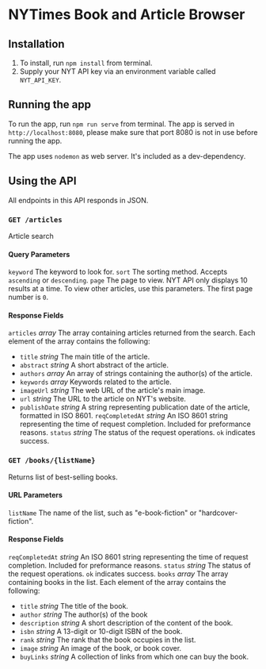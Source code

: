 # NYTimes Book and Article Browser

## Installation
1. To install, run `npm install` from terminal.
2. Supply your NYT API key via an environment variable called `NYT_API_KEY`.

## Running the app
To run the app, run `npm run serve` from terminal. The app is served in `http://localhost:8080`, please make sure that port 8080 is not in use before running the app.

The app uses `nodemon` as web server. It's included as a dev-dependency.

## Using the API
All endpoints in this API responds in JSON.

### `GET /articles`
Article search
#### Query Parameters
`keyword` The keyword to look for.
`sort` The sorting method. Accepts `ascending` or `descending`.
`page` The page to view. NYT API only displays 10 results at a time. To view other articles, use this parameters. The first page number is `0`.

#### Response Fields
`articles` _array_ The array containing articles returned from the search. Each element of the array contains the following:
* `title` _string_ The main title of the article.
* `abstract` _string_ A short abstract of the article.
* `authors` _array_ An array of strings containing the author(s) of the article.
* `keywords` _array_ Keywords related to the article.
* `imageUrl` _string_ The web URL of the article's main image.
* `url` _string_ The URL to the article on NYT's website.
* `publishDate` _string_ A string representing publication date of the article, formatted in ISO 8601.
`reqCompletedAt` _string_ An ISO 8601 string representing the time of request completion. Included for preformance reasons.
`status` _string_ The status of the request operations. `ok` indicates success.

### `GET /books/{listName}`
Returns list of best-selling books.

#### URL Parameters
`listName` The name of the list, such as "e-book-fiction" or "hardcover-fiction".

#### Response Fields
`reqCompletedAt` _string_ An ISO 8601 string representing the time of request completion. Included for preformance reasons.
`status` _string_ The status of the request operations. `ok` indicates success.
`books` _array_ The array containing books in the list. Each element of the array contains the following:
* `title` _string_ The title of the book.
* `author` _string_ The author(s) of the book
* `description` _string_ A short description of the content of the book.
* `isbn` _string_ A 13-digit or 10-digit ISBN of the book.
* `rank` _string_ The rank that the book occupies in the list.
* `image` _string_ An image of the book, or book cover.
* `buyLinks` _string_ A collection of links from which one can buy the book.


